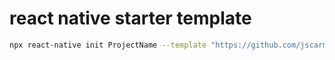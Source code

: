 # react native starter template

```sh
npx react-native init ProjectName --template "https://github.com/jscarmona/react-native-starter-template.git"
```
